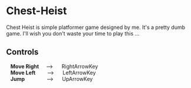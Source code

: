 # Chest-Heist  
  
Chest Heist is simple platformer game designed by me. It's a pretty dumb game. I'll wish you don't waste your time to play this ...  
  
  
## Controls  
 &nbsp; &nbsp;**Move Right** &nbsp; &nbsp;  --> &nbsp;&nbsp;&nbsp;&nbsp;  RightArrowKey  
 &nbsp; &nbsp;**Move Left**  &nbsp; &nbsp;&nbsp; &nbsp;  --> &nbsp;&nbsp;&nbsp;&nbsp;  LeftArrowKey  
 &nbsp; &nbsp;**Jump** &nbsp;&nbsp; &nbsp; &nbsp; &nbsp; &nbsp; &nbsp; &nbsp;--> &nbsp;&nbsp;&nbsp;&nbsp;  UpArrowKey  
